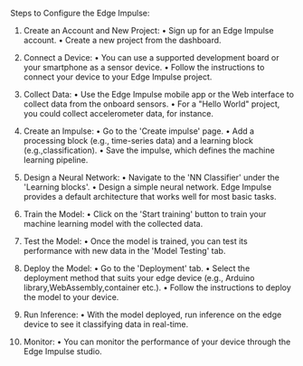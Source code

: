 Steps to Configure the Edge Impulse:

1. Create an Account and New Project:
    • Sign up for an Edge Impulse account.
    • Create a new project from the dashboard.

2. Connect a Device:
    • You can use a supported development board or your smartphone as a sensor device.
    • Follow the instructions to connect your device to your Edge Impulse project.

3. Collect Data:
    • Use the Edge Impulse mobile app or the Web interface to collect data from the onboard sensors.
    • For a "Hello World" project, you could collect accelerometer data, for instance.

4. Create an Impulse:
    • Go to the 'Create impulse' page.
    • Add a processing block (e.g., time-series data) and a learning block (e.g.,classification).
    • Save the impulse, which defines the machine learning pipeline.

5. Design a Neural Network:
    • Navigate to the 'NN Classifier' under the 'Learning blocks'.
    • Design a simple neural network. Edge Impulse provides a default architecture that works well for most basic tasks.

6. Train the Model:
    • Click on the 'Start training' button to train your machine learning model with the collected data.

7. Test the Model:
    • Once the model is trained, you can test its performance with new data in the 'Model Testing' tab.

8. Deploy the Model:
    • Go to the 'Deployment' tab.
    • Select the deployment method that suits your edge device (e.g., Arduino library,WebAssembly,container etc.).
    • Follow the instructions to deploy the model to your device.

9. Run Inference:
    • With the model deployed, run inference on the edge device to see it classifying data in real-time.

10. Monitor:
    • You can monitor the performance of your device through the Edge Impulse studio.